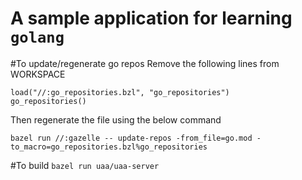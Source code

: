 
# A sample application for learning `golang`


#To update/regenerate go repos
Remove the following lines from WORKSPACE
```
load("//:go_repositories.bzl", "go_repositories")
go_repositories()
```

Then regenerate the file using the below command

`bazel run //:gazelle -- update-repos -from_file=go.mod -to_macro=go_repositories.bzl%go_repositories`

#To build
`bazel run uaa/uaa-server`

